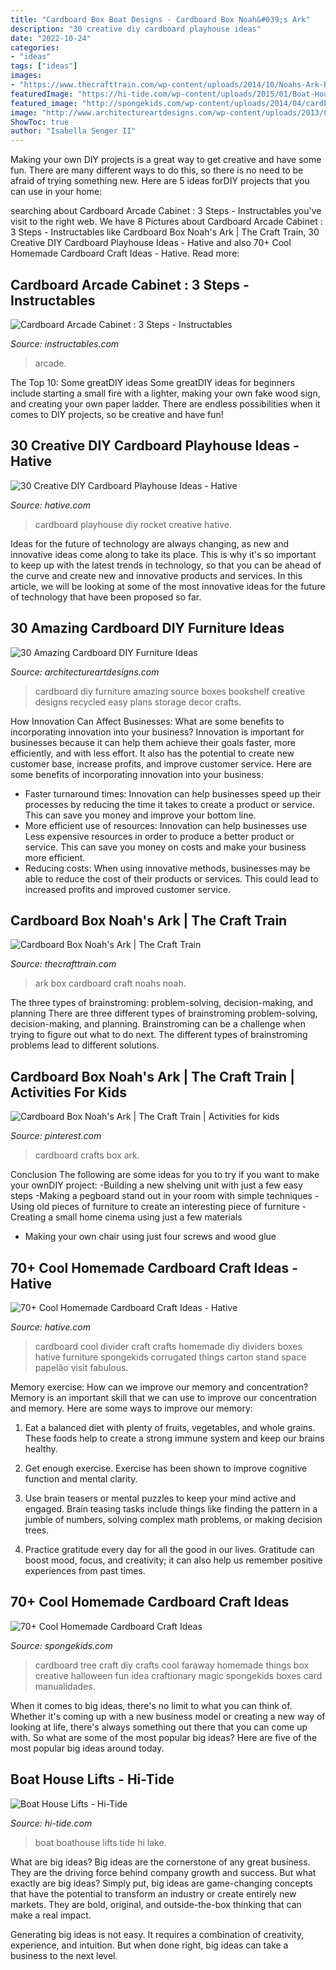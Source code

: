 ```yaml
---
title: "Cardboard Box Boat Designs - Cardboard Box Noah&#039;s Ark"
description: "30 creative diy cardboard playhouse ideas"
date: "2022-10-24"
categories:
- "ideas"
tags: ["ideas"]
images:
- "https://www.thecrafttrain.com/wp-content/uploads/2014/10/Noahs-Ark-Box-Craft-n.jpg"
featuredImage: "https://hi-tide.com/wp-content/uploads/2015/01/Boat-House-2.jpg"
featured_image: "http://spongekids.com/wp-content/uploads/2014/04/cardboard-crafts/8-cardboard-faraway-tree.jpg"
image: "http://www.architectureartdesigns.com/wp-content/uploads/2013/09/1433-630x621.jpg"
ShowToc: true
author: "Isabella Senger II"
---
```



Making your own DIY projects is a great way to get creative and have some fun. There are many different ways to do this, so there is no need to be afraid of trying something new. Here are 5 ideas forDIY projects that you can use in your home: 

	

		
searching about Cardboard Arcade Cabinet : 3 Steps - Instructables you've visit to the right web. We have 8 Pictures about Cardboard Arcade Cabinet : 3 Steps - Instructables like Cardboard Box Noah&#039;s Ark | The Craft Train, 30 Creative DIY Cardboard Playhouse Ideas - Hative and also 70+ Cool Homemade Cardboard Craft Ideas - Hative. Read more:
		
    
## Cardboard Arcade Cabinet : 3 Steps - Instructables

<img loading=lazy src="https://cdn.instructables.com/ORIG/FI1/DY6P/FK75D2NU/FI1DY6PFK75D2NU.jpg?width=2100" onerror="this.onerror=null;this.src='https://tse1.mm.bing.net/th?id=OIP.otm4IeOKxD5jkygVCWb01wHaJ4&amp;pid=15.1';" alt="Cardboard Arcade Cabinet : 3 Steps - Instructables">

_Source: instructables.com_

>arcade. 

	

The Top 10: Some greatDIY ideas
Some greatDIY ideas for beginners include starting a small fire with a lighter, making your own fake wood sign, and creating your own paper ladder. There are endless possibilities when it comes to DIY projects, so be creative and have fun!

    
## 30 Creative DIY Cardboard Playhouse Ideas - Hative

<img loading=lazy src="http://hative.com/wp-content/uploads/2014/04/cardboard-playhouse/12-rocket-cardboard-playhouse.jpg" onerror="this.onerror=null;this.src='https://tse2.mm.bing.net/th?id=OIP.b47Uru8GuZfxUbXWsjl-iAHaLH&amp;pid=15.1';" alt="30 Creative DIY Cardboard Playhouse Ideas - Hative">

_Source: hative.com_

>cardboard playhouse diy rocket creative hative. 

	

Ideas for the future of technology are always changing, as new and innovative ideas come along to take its place. This is why it's so important to keep up with the latest trends in technology, so that you can be ahead of the curve and create new and innovative products and services. In this article, we will be looking at some of the most innovative ideas for the future of technology that have been proposed so far.

    
## 30 Amazing Cardboard DIY Furniture Ideas

<img loading=lazy src="http://www.architectureartdesigns.com/wp-content/uploads/2013/09/1433-630x621.jpg" onerror="this.onerror=null;this.src='https://tse4.mm.bing.net/th?id=OIP.70jhfiW2KqMYqgO2kNtkjwHaHT&amp;pid=15.1';" alt="30 Amazing Cardboard DIY Furniture Ideas">

_Source: architectureartdesigns.com_

>cardboard diy furniture amazing source boxes bookshelf creative designs recycled easy plans storage decor crafts. 

	

How Innovation Can Affect Businesses: What are some benefits to incorporating innovation into your business?
Innovation is important for businesses because it can help them achieve their goals faster, more efficiently, and with less effort. It also has the potential to create new customer base, increase profits, and improve customer service. Here are some benefits of incorporating innovation into your business: 
- Faster turnaround times: Innovation can help businesses speed up their processes by reducing the time it takes to create a product or service. This can save you money and improve your bottom line. 
- More efficient use of resources: Innovation can help businesses use Less expensive resources in order to produce a better product or service. This can save you money on costs and make your business more efficient. 
- Reducing costs: When using innovative methods, businesses may be able to reduce the cost of their products or services. This could lead to increased profits and improved customer service.

    
## Cardboard Box Noah&#039;s Ark | The Craft Train

<img loading=lazy src="https://www.thecrafttrain.com/wp-content/uploads/2014/10/Noahs-Ark-Box-Craft-n.jpg" onerror="this.onerror=null;this.src='https://tse3.mm.bing.net/th?id=OIP.t6Zmm7t2orICRuyA5fR0QAHaHa&amp;pid=15.1';" alt="Cardboard Box Noah&#039;s Ark | The Craft Train">

_Source: thecrafttrain.com_

>ark box cardboard craft noahs noah. 

	

The three types of brainstroming: problem-solving, decision-making, and planning
There are three different types of brainstroming problem-solving, decision-making, and planning. Brainstroming can be a challenge when trying to figure out what to do next. The different types of brainstroming problems lead to different solutions.

    
## Cardboard Box Noah&#039;s Ark | The Craft Train | Activities For Kids

<img loading=lazy src="https://i.pinimg.com/736x/c0/d8/06/c0d806042184e611e41d67ba9ad14f78--cardboard-crafts-cardboard-boxes.jpg" onerror="this.onerror=null;this.src='https://tse2.mm.bing.net/th?id=OIP.oSfn4lTwYnpTjMqBBvYpPAHaLG&amp;pid=15.1';" alt="Cardboard Box Noah&#039;s Ark | The Craft Train | Activities for kids">

_Source: pinterest.com_

>cardboard crafts box ark. 

	

Conclusion
The following are some ideas for you to try if you want to make your ownDIY project: 
-Building a new shelving unit with just a few easy steps 
-Making a pegboard stand out in your room with simple techniques 
-Using old pieces of furniture to create an interesting piece of furniture 
-Creating a small home cinema using just a few materials 
- Making your own chair using just four screws and wood glue

    
## 70+ Cool Homemade Cardboard Craft Ideas - Hative

<img loading=lazy src="https://hative.com/wp-content/uploads/2014/04/cardboard-crafts/25-cardboard-room-divider.jpg" onerror="this.onerror=null;this.src='https://tse3.mm.bing.net/th?id=OIP.V8twlqYQSxlzuJt0axIWrQHaHV&amp;pid=15.1';" alt="70+ Cool Homemade Cardboard Craft Ideas - Hative">

_Source: hative.com_

>cardboard cool divider craft crafts homemade diy dividers boxes hative furniture spongekids corrugated things carton stand space papelão visit fabulous. 

	

Memory exercise: How can we improve our memory and concentration?
Memory is an important skill that we can use to improve our concentration and memory. Here are some ways to improve our memory:
1. Eat a balanced diet with plenty of fruits, vegetables, and whole grains. These foods help to create a strong immune system and keep our brains healthy.

2. Get enough exercise. Exercise has been shown to improve cognitive function and mental clarity.

3. Use brain teasers or mental puzzles to keep your mind active and engaged. Brain teasing tasks include things like finding the pattern in a jumble of numbers, solving complex math problems, or making decision trees.

4. Practice gratitude every day for all the good in our lives. Gratitude can boost mood, focus, and creativity; it can also help us remember positive experiences from past times.

    
## 70+ Cool Homemade Cardboard Craft Ideas

<img loading=lazy src="http://spongekids.com/wp-content/uploads/2014/04/cardboard-crafts/8-cardboard-faraway-tree.jpg" onerror="this.onerror=null;this.src='https://tse3.mm.bing.net/th?id=OIP.TVYu1wHsg8_a4nw5TLYsSAHaLV&amp;pid=15.1';" alt="70+ Cool Homemade Cardboard Craft Ideas">

_Source: spongekids.com_

>cardboard tree craft diy crafts cool faraway homemade things box creative halloween fun idea craftionary magic spongekids boxes card manualidades. 

	

When it comes to big ideas, there's no limit to what you can think of. Whether it's coming up with a new business model or creating a new way of looking at life, there's always something out there that you can come up with. So what are some of the most popular big ideas? Here are five of the most popular big ideas around today.

    
## Boat House Lifts - Hi-Tide

<img loading=lazy src="https://hi-tide.com/wp-content/uploads/2015/01/Boat-House-2.jpg" onerror="this.onerror=null;this.src='https://tse2.mm.bing.net/th?id=OIP.HVJTkFvsuaaZMkRpGfWCtwHaLH&amp;pid=15.1';" alt="Boat House Lifts - Hi-Tide">

_Source: hi-tide.com_

>boat boathouse lifts tide hi lake. 

	

What are big ideas?
Big ideas are the cornerstone of any great business. They are the driving force behind company growth and success. But what exactly are big ideas?
Simply put, big ideas are game-changing concepts that have the potential to transform an industry or create entirely new markets. They are bold, original, and outside-the-box thinking that can make a real impact.

Generating big ideas is not easy. It requires a combination of creativity, experience, and intuition. But when done right, big ideas can take a business to the next level.

